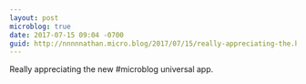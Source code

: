 ```yaml
---
layout: post
microblog: true
date: 2017-07-15 09:04 -0700
guid: http://nnnnnathan.micro.blog/2017/07/15/really-appreciating-the.html
---
```

Really appreciating the new #microblog universal app.
